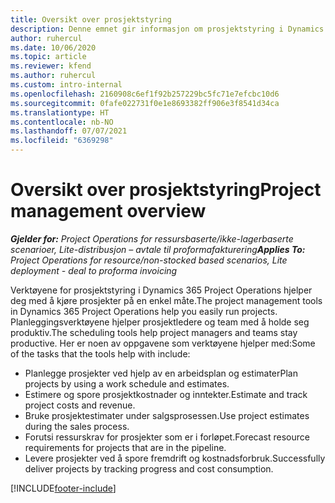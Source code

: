 ```yaml
---
title: Oversikt over prosjektstyring
description: Denne emnet gir informasjon om prosjektstyring i Dynamics 365 Project Operations.
author: ruhercul
ms.date: 10/06/2020
ms.topic: article
ms.reviewer: kfend
ms.author: ruhercul
ms.custom: intro-internal
ms.openlocfilehash: 2160908c6ef1f92b257229bc5fc71e7efcbc10d6
ms.sourcegitcommit: 0fafe022731f0e1e8693382ff906e3f8541d34ca
ms.translationtype: HT
ms.contentlocale: nb-NO
ms.lasthandoff: 07/07/2021
ms.locfileid: "6369298"
---
```

# <a name="project-management-overview"></a><span data-ttu-id="f262b-103">Oversikt over prosjektstyring</span><span class="sxs-lookup"><span data-stu-id="f262b-103">Project management overview</span></span>

<span data-ttu-id="f262b-104">_**Gjelder for:** Project Operations for ressursbaserte/ikke-lagerbaserte scenarioer, Lite-distribusjon – avtale til proformafakturering_</span><span class="sxs-lookup"><span data-stu-id="f262b-104">_**Applies To:** Project Operations for resource/non-stocked based scenarios, Lite deployment - deal to proforma invoicing_</span></span>

<span data-ttu-id="f262b-105">Verktøyene for prosjektstyring i Dynamics 365 Project Operations hjelper deg med å kjøre prosjekter på en enkel måte.</span><span class="sxs-lookup"><span data-stu-id="f262b-105">The project management tools in Dynamics 365 Project Operations help you easily run projects.</span></span> <span data-ttu-id="f262b-106">Planleggingsverktøyene hjelper prosjektledere og team med å holde seg produktiv.</span><span class="sxs-lookup"><span data-stu-id="f262b-106">The scheduling tools help project managers and teams stay productive.</span></span> <span data-ttu-id="f262b-107">Her er noen av oppgavene som verktøyene hjelper med:</span><span class="sxs-lookup"><span data-stu-id="f262b-107">Some of the tasks that the tools help with include:</span></span>

- <span data-ttu-id="f262b-108">Planlegge prosjekter ved hjelp av en arbeidsplan og estimater</span><span class="sxs-lookup"><span data-stu-id="f262b-108">Plan projects by using a work schedule and estimates.</span></span>
- <span data-ttu-id="f262b-109">Estimere og spore prosjektkostnader og inntekter.</span><span class="sxs-lookup"><span data-stu-id="f262b-109">Estimate and track project costs and revenue.</span></span>
- <span data-ttu-id="f262b-110">Bruke prosjektestimater under salgsprosessen.</span><span class="sxs-lookup"><span data-stu-id="f262b-110">Use project estimates during the sales process.</span></span>
- <span data-ttu-id="f262b-111">Forutsi ressurskrav for prosjekter som er i forløpet.</span><span class="sxs-lookup"><span data-stu-id="f262b-111">Forecast resource requirements for projects that are in the pipeline.</span></span>
- <span data-ttu-id="f262b-112">Levere prosjekter ved å spore fremdrift og kostnadsforbruk.</span><span class="sxs-lookup"><span data-stu-id="f262b-112">Successfully deliver projects by tracking progress and cost consumption.</span></span>


[!INCLUDE[footer-include](../includes/footer-banner.md)]